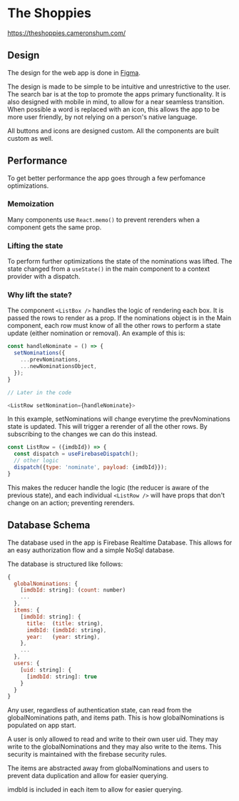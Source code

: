 # The Shoppies

https://theshoppies.cameronshum.com/

## Design
The design for the web app is done in [Figma](https://www.figma.com/file/9Ov5HPPh6w6iuFjbSLPNHB/Shopify-Front-end-Challenge-2021). 

The design is made to be simple to be intuitive and unrestrictive to the user. The search bar is at the top to promote the apps primary functionality. It is also designed with mobile in mind, to allow for a near seamless transition. When possible a word is replaced with an icon, this allows the app to be more user friendly, by not relying on a person's native language.

All buttons and icons are designed custom. All the components are built custom as well. 

## Performance
To get better performance the app goes through a few perfomance optimizations.

### Memoization
Many components use `React.memo()` to prevent rerenders when a component gets the same prop.

### Lifting the state
To perform further optimizations the state of the nominations was lifted. The state changed from a `useState()` in the main component to a context provider with a dispatch.

### Why lift the state?
The component `<ListBox />` handles the logic of rendering each box. It is passed the rows to render as a prop. If the nominations object is in the Main component, each row must know of all the other rows to perform a state update (either nomination or removal). An example of this is:

```javascript
const handleNominate = () => {
  setNominations({
    ...prevNominations,
    ...newNominationsObject,
  });
}

// Later in the code

<ListRow setNomination={handleNominate}>
```
In this example, setNominations will change everytime the prevNominations state is updated. This will trigger a rerender of all the other rows. By subscribing to the changes we can do this instead.

```javascript
const ListRow = ({imdbId}) => {
  const dispatch = useFirebaseDispatch();
  // other logic
  dispatch({type: 'nominate', payload: {imdbId}});
}
```

This makes the reducer handle the logic (the reducer is aware of the previous state), and each individual `<ListRow />` will have props that don't change on an action; preventing rerenders.

## Database Schema
The database used in the app is Firebase Realtime Database. This allows for an easy authorization flow and a simple NoSql database.

The database is structured like follows:

```javascript
{
  globalNominations: {
    [imdbId: string]: (count: number)
    ...
  },
  items: {
    [imdbId: string]: {
      title:  (title: string),
      imdbId: (imdbId: string),
      year:   (year: string),
    },
    ...
  },
  users: {
    [uid: string]: {
      [imdbId: string]: true
    }
  }
}
```
Any user, regardless of authentication state, can read from the globalNominations path, and items path. This is how globalNominations is populated on app start. 

A user is only allowed to read and write to their own user uid. They may write to the globalNominations and they may also write to the items. This security is maintained with the firebase security rules.

The items are abstracted away from globalNominations and users to prevent data duplication and allow for easier querying.

imdbId is included in each item to allow for easier querying.  
